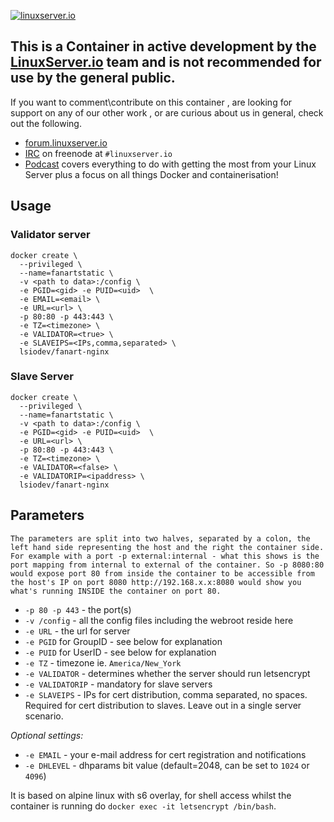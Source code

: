 [linuxserverurl]: https://linuxserver.io
[forumurl]: https://forum.linuxserver.io
[ircurl]: https://www.linuxserver.io/irc/
[podcasturl]: https://www.linuxserver.io/podcast/

[![linuxserver.io](https://raw.githubusercontent.com/linuxserver/docker-templates/master/linuxserver.io/img/linuxserver_medium.png)][linuxserverurl]

## This is a Container in active development by the [LinuxServer.io][linuxserverurl] team and is not recommended for use by the general public.

If you want to comment\contribute on this container , are looking for support on any of our other work , or are curious about us in general, check out the following.

* [forum.linuxserver.io][forumurl]
* [IRC][ircurl] on freenode at `#linuxserver.io`
* [Podcast][podcasturl] covers everything to do with getting the most from your Linux Server plus a focus on all things Docker and containerisation!

## Usage

### Validator server
```
docker create \
  --privileged \
  --name=fanartstatic \
  -v <path to data>:/config \
  -e PGID=<gid> -e PUID=<uid>  \
  -e EMAIL=<email> \
  -e URL=<url> \
  -p 80:80 -p 443:443 \
  -e TZ=<timezone> \
  -e VALIDATOR=<true> \
  -e SLAVEIPS=<IPs,comma,separated> \
  lsiodev/fanart-nginx
```

### Slave Server
```
docker create \
  --privileged \
  --name=fanartstatic \
  -v <path to data>:/config \
  -e PGID=<gid> -e PUID=<uid>  \
  -e URL=<url> \
  -p 80:80 -p 443:443 \
  -e TZ=<timezone> \
  -e VALIDATOR=<false> \
  -e VALIDATORIP=<ipaddress> \
  lsiodev/fanart-nginx
```

## Parameters

`The parameters are split into two halves, separated by a colon, the left hand side representing the host and the right the container side. 
For example with a port -p external:internal - what this shows is the port mapping from internal to external of the container.
So -p 8080:80 would expose port 80 from inside the container to be accessible from the host's IP on port 8080
http://192.168.x.x:8080 would show you what's running INSIDE the container on port 80.`


* `-p 80 -p 443` - the port(s)
* `-v /config` - all the config files including the webroot reside here
* `-e URL` - the url for server
* `-e PGID` for GroupID - see below for explanation
* `-e PUID` for UserID - see below for explanation
* `-e TZ` - timezone ie. `America/New_York`  
* `-e VALIDATOR` - determines whether the server should run letsencrypt
* `-e VALIDATORIP` - mandatory for slave servers
* `-e SLAVEIPS` - IPs for cert distribution, comma separated, no spaces. Required for cert distribution to slaves. Leave out in a single server scenario.
  
_Optional settings:_
* `-e EMAIL` - your e-mail address for cert registration and notifications
* `-e DHLEVEL` - dhparams bit value (default=2048, can be set to `1024` or `4096`)


It is based on alpine linux with s6 overlay, for shell access whilst the container is running do `docker exec -it letsencrypt /bin/bash`.
